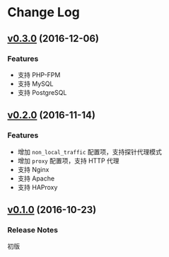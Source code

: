 # Change Log

## [v0.3.0](https://github.com/cloudinsight/cloudinsight-agent/tree/v0.3.0) (2016-12-06)

### Features
- 支持 PHP-FPM
- 支持 MySQL
- 支持 PostgreSQL

## [v0.2.0](https://github.com/cloudinsight/cloudinsight-agent/tree/v0.2.0) (2016-11-14)

### Features
- 增加 `non_local_traffic` 配置项，支持探针代理模式
- 增加 `proxy` 配置项，支持 HTTP 代理
- 支持 Nginx
- 支持 Apache
- 支持 HAProxy

## [v0.1.0](https://github.com/cloudinsight/cloudinsight-agent/tree/v0.1.0) (2016-10-23)

### Release Notes

初版
